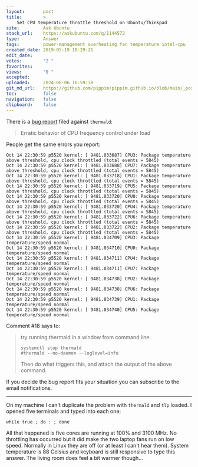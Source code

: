 ```yaml
---
layout:       post
title:        >
    Set CPU temperature throttle threshold on Ubuntu/Thinkpad
site:         Ask Ubuntu
stack_url:    https://askubuntu.com/q/1144572
type:         Answer
tags:         power-management overheating fan temperature intel-cpu
created_date: 2019-05-19 18:29:21
edit_date:    
votes:        "2 "
favorites:    
views:        "0 "
accepted:     
uploaded:     2024-08-06 16:59:38
git_md_url:   https://github.com/pippim/pippim.github.io/blob/main/_posts/2019/2019-05-19-Set-CPU-temperature-throttle-threshold-on-Ubuntu_Thinkpad.md
toc:          false
navigation:   false
clipboard:    false
---
```


There is a [bug report][1] filed against `thermald`:

> Erratic behavior of CPU frequency control under load  

People get the same errors you report:

``` 
Oct 14 22:30:59 p5520 kernel: [ 9481.033687] CPU3: Package temperature above threshold, cpu clock throttled (total events = 5845)
Oct 14 22:30:59 p5520 kernel: [ 9481.033688] CPU7: Package temperature above threshold, cpu clock throttled (total events = 5845)
Oct 14 22:30:59 p5520 kernel: [ 9481.033718] CPU1: Package temperature above threshold, cpu clock throttled (total events = 5845)
Oct 14 22:30:59 p5520 kernel: [ 9481.033719] CPU5: Package temperature above threshold, cpu clock throttled (total events = 5845)
Oct 14 22:30:59 p5520 kernel: [ 9481.033720] CPU0: Package temperature above threshold, cpu clock throttled (total events = 5845)
Oct 14 22:30:59 p5520 kernel: [ 9481.033720] CPU4: Package temperature above threshold, cpu clock throttled (total events = 5845)
Oct 14 22:30:59 p5520 kernel: [ 9481.033722] CPU6: Package temperature above threshold, cpu clock throttled (total events = 5845)
Oct 14 22:30:59 p5520 kernel: [ 9481.033722] CPU2: Package temperature above threshold, cpu clock throttled (total events = 5845)
Oct 14 22:30:59 p5520 kernel: [ 9481.034709] CPU3: Package temperature/speed normal
Oct 14 22:30:59 p5520 kernel: [ 9481.034710] CPU0: Package temperature/speed normal
Oct 14 22:30:59 p5520 kernel: [ 9481.034711] CPU4: Package temperature/speed normal
Oct 14 22:30:59 p5520 kernel: [ 9481.034711] CPU7: Package temperature/speed normal
Oct 14 22:30:59 p5520 kernel: [ 9481.034738] CPU2: Package temperature/speed normal
Oct 14 22:30:59 p5520 kernel: [ 9481.034738] CPU6: Package temperature/speed normal
Oct 14 22:30:59 p5520 kernel: [ 9481.034739] CPU1: Package temperature/speed normal
Oct 14 22:30:59 p5520 kernel: [ 9481.034740] CPU5: Package temperature/speed normal
```

Comment #18 says to:

> try running thermald in a window from command line.  
>   
>     systemctl stop thermald  
>     #thermald --no-daemon --loglevel=info  
>   
> Then do what triggers this, and attach the output of the above  
> command.  

If you decide the bug report fits your situation you can subscribe to the email notifications.

----------


On my machine I can't duplicate the problem with `thermald` and `tlp` loaded. I opened five terminals and typed into each one:

``` 
while true ; do : ; done
```

All that happened is five cores are running at 100% and 3100 MHz. No throttling has occurred but it did make the two laptop fans run on low speed. Normally in Linux they are off (or at least I can't hear them). System temperature is 88 Celsius and keyboard is still responsive to type this answer. The living room does feel a bit warmer though...

  [1]: https://bugs.launchpad.net/ubuntu/+source/thermald/+bug/1797802
